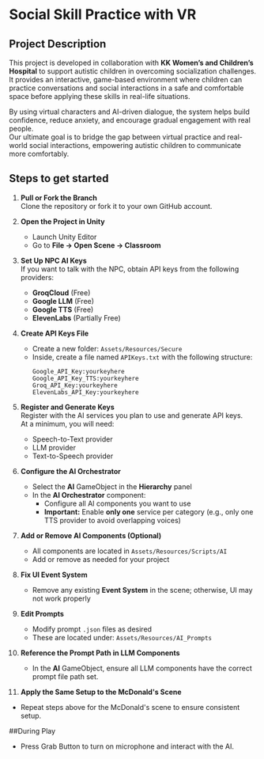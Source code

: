 # Social Skill Practice with VR

## Project Description

This project is developed in collaboration with **KK Women’s and Children’s Hospital** to support autistic children in overcoming socialization challenges.  
It provides an interactive, game-based environment where children can practice conversations and social interactions in a safe and comfortable space before applying these skills in real-life situations.

By using virtual characters and AI-driven dialogue, the system helps build confidence, reduce anxiety, and encourage gradual engagement with real people.  
Our ultimate goal is to bridge the gap between virtual practice and real-world social interactions, empowering autistic children to communicate more comfortably.

## Steps to get started
1. **Pull or Fork the Branch**  
   Clone the repository or fork it to your own GitHub account.

2. **Open the Project in Unity**  
   - Launch Unity Editor  
   - Go to **File → Open Scene → Classroom**

3. **Set Up NPC AI Keys**  
   If you want to talk with the NPC, obtain API keys from the following providers:  
   - **GroqCloud** (Free)  
   - **Google LLM** (Free)  
   - **Google TTS** (Free)  
   - **ElevenLabs** (Partially Free)

4. **Create API Keys File**  
   - Create a new folder: `Assets/Resources/Secure`  
   - Inside, create a file named `APIKeys.txt` with the following structure:  
     ```
     Google_API_Key:yourkeyhere
     Google_API_Key_TTS:yourkeyhere
     Groq_API_Key:yourkeyhere
     ElevenLabs_API_Key:yourkeyhere
     ```

5. **Register and Generate Keys**  
   Register with the AI services you plan to use and generate API keys.  
   At a minimum, you will need:  
   - Speech-to-Text provider  
   - LLM provider  
   - Text-to-Speech provider  

6. **Configure the AI Orchestrator**  
   - Select the **AI** GameObject in the **Hierarchy** panel  
   - In the **AI Orchestrator** component:  
     - Configure all AI components you want to use  
     - **Important:** Enable **only one** service per category (e.g., only one TTS provider to avoid overlapping voices)  

7. **Add or Remove AI Components (Optional)**  
   - All components are located in `Assets/Resources/Scripts/AI`  
   - Add or remove as needed for your project  

8. **Fix UI Event System**  
   - Remove any existing **Event System** in the scene; otherwise, UI may not work properly

9. **Edit Prompts**  
    - Modify prompt `.json` files as desired  
    - These are located under: `Assets/Resources/AI_Prompts`

10. **Reference the Prompt Path in LLM Components**  
    - In the **AI** GameObject, ensure all LLM components have the correct prompt file path set.

11. **Apply the Same Setup to the McDonald's Scene**  
   - Repeat steps above for the McDonald's scene to ensure consistent setup.

##During Play
- Press Grab Button to turn on microphone and interact with the AI.


